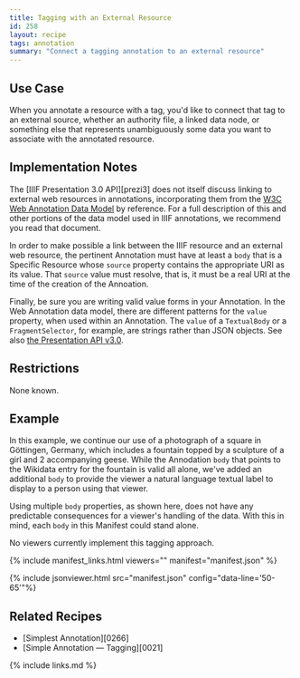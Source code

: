 ```yaml
---
title: Tagging with an External Resource
id: 258
layout: recipe
tags: annotation
summary: "Connect a tagging annotation to an external resource"
---
```


## Use Case

When you annotate a resource with a tag, you'd like to connect that tag to an external source, whether an authority file, a linked data node, or something else that represents unambiguously some data you want to associate with the annotated resource.

## Implementation Notes
The [IIIF Presentation 3.0 API][prezi3] does not itself discuss linking to external web resources in annotations, incorporating them from the [W3C Web Annotation Data Model](http://w3.org/TR/annotation-model/) by reference. For a full description of this and other portions of the data model used in IIIF annotations, we recommend you read that document.

In order to make possible a link between the IIIF resource and an external web resource, the pertinent Annotation must have at least a `body` that is a Specific Resource whose `source` property contains the appropriate URI as its value. That `source` value must resolve, that is, it must be a real URI at the time of the creation of the Annoation.

Finally, be sure you are writing valid value forms in your Annotation. In the Web Annotation data model, there are different patterns for the `value` property, when used within an Annotation. The `value` of a `TextualBody` or a `FragmentSelector`, for example, are strings rather than JSON objects. See also [the Presentation API v3.0](https://iiif.io/api/presentation/3.0/#56-annotation).

## Restrictions

None known.

## Example

In this example, we continue our use of a photograph of a square in Göttingen, Germany, which includes a fountain topped by a sculpture of a girl and 2 accompanying geese. While the Annodation `body` that points to the Wikidata entry for the fountain is valid all alone, we've added an additional `body` to provide the viewer a natural language textual label to display to a person using that viewer.

Using multiple `body` properties, as shown here, does not have any predictable consequences for a viewer's handling of the data. With this in mind, each `body` in this Manifest could stand alone.

No viewers currently implement this tagging approach.

{% include manifest_links.html viewers="" manifest="manifest.json" %}

{% include jsonviewer.html src="manifest.json" config="data-line='50-65'"%}

## Related Recipes

* [Simplest Annotation][0266]
* [Simple Annotation — Tagging][0021]

{% include links.md %}

